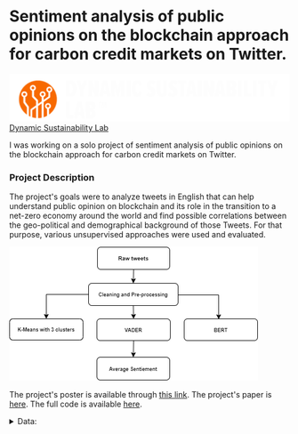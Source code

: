 # Sentiment analysis of public opinions on the blockchain approach for carbon credit markets on Twitter.
![DSL logo](images/DSL_logo1.png)
[Dynamic Sustainability Lab](https://www.dynamicslab.org/)

I was working on a solo project of sentiment analysis of public opinions on the blockchain approach for carbon credit markets on Twitter. 

### Project Description 
  
The project's goals were to analyze tweets in English that can help understand public opinion on blockchain and its role in the transition to a net-zero economy around the world and find possible correlations between the   geo-political and demographical background of those Tweets. For that purpose, various unsupervised approaches were used and evaluated.
  
![Project structure diagram](images/dsl_prjstructure.png)
  
The project's poster is available through [this link](reports/DSL_poster_v2.pdf). The project's paper is [here](reports/DSL_paper_v1.pdf).
The full code is available [here](code/DSL_tweetsMine.ipynb).

<details>
  <summary>Data:</summary>
  
  ### Data
  In this paper, the project collects and analyzes the contents of around 225,098 English tweets that discussed either the current general perception of carbon credits or the blockchain role in the transition to a net-zero carbon economy in the past 2 years period (1/1/2021 – 10/31/2022).
  
  The library used for data scraping is [snscrape](https://github.com/JustAnotherArchivist/snscrape)
  The code for the Twitter data scraping part is here.

<details>
  <summary>Methods:</summary>
  
  ### Methods
  + **K-Means**. First, I wanted to explore one of the most popular techniques for unsupervised sentiment analysis, K-Means clustering. The size of the dataset made it possible to create a large enough dictionary of words for the Word2vec model. I decided to work with 3 clusters: positive, negative, and neutral. The neutral cluster is supposed to collect possible spam tweets or tweets with not enough information for humans to determine the sentiment.
  
  + **VADER** (Valence Aware Dictionary and sEntiment Reasoner). Second, I imported and applied the VADER algorithm on the same per-processed text as that given to K-Means. VADER is a key-based algorithm for sentiment analysis, which means it has its own dictionary of words for sentiment classification.
  
  + **BERT** (Bidirectional Encoder Representations for Transformers). Finally, I decided to run BERT, which is a model with pre-trained language representations that has an internal library for sentiment analysis (6). BERT is able to identify sentiment based on common keywords, sentence structure, as well as the context of each tweet based on the generated embeddings. By design, BERT is able to identify either positive or negative tweets. It is one of the most advanced unsupervised methods for sentiment analysis yet and I wanted to see how similar its results are to the K-Means model.
  
  ### Pre-processing
  
  Import necessary libraries and functions.
  ```
  from nltk.corpus import stopwords
  from nltk.tokenize import word_tokenize
  from nltk.stem import WordNetLemmatizer
    
  lemma = WordNetLemmatizer()
  stop_words = set(stopwords.words('english'))
  ```
  
  Write a function to clean and tokenize the data:
  ```
  def clean_tweet(tweet):
      if type(tweet) == float:
              return ""
  
      # turn text into lower
      test = tweet.lower()
      # remove all mentions and hashtags 
      test = re.sub("@[A-Za-z0-9_]+","", test)
      test = re.sub("#[A-Za-z0-9_]+","", test)
      #remove links
      test = re.sub(r"http\S+", "", test)
      test = re.sub(r"www.\S+", "", test)
      #remove punctuation
      test = re.sub('[()!?]', ' ', test)
      test = re.sub('\[.*?\]',' ', test)
      #remove non alphabetical characters
      test = re.sub("[^a-z0-9]"," ", test)
      #remove extra spaces
      test = re.sub(' +', ' ', test)
      
      #remove many abbreviations
      test = re.sub(r"there's", "there is", test)
      test = re.sub(r"i'm", "i am", test)
      test = re.sub(r"he's", "he is", test)
      test = re.sub(r"she's", "she is", test)
      test = re.sub(r"it's", "it is", test)
      test = re.sub(r"that's", "that is", test)
      test = re.sub(r"what's", "that is", test)
      test = re.sub(r"where's", "where is", test)
      test = re.sub(r"how's", "how is", test)
      test = re.sub(r"\'ll", " will", test)
      test = re.sub(r"\'ve", " have", test)
      test = re.sub(r"\'re", " are", test)
      test = re.sub(r"\'d", " would", test)
      test = re.sub(r"\'re", " are", test)
      test = re.sub(r"won't", "will not", test)
      test = re.sub(r"can't", "cannot", test)
      test = re.sub(r"n't", " not", test)
      test = re.sub(r"n'", "ng", test)
      test = re.sub(r"'bout", "about", test)
      test = re.sub(r"'til", "until", test)
      test = re.sub(r"\"", "", test)
      test = re.sub(r"\'", "", test)
      test = re.sub(r' s ', "", test)
      test = re.sub(r"[\[\]\\0-9()\"$#%/@;:<>{}`+=~|.!?,-]", "", test)
      test = re.sub(r"&", "", test)
      test = re.sub(r"\\n", "", test)
      
      # remove single letter words
      test = ' '.join( [w for w in test.split() if len(w)>1] )
      
      test = ' '.join( [lemma.lemmatize(x) for x in nltk.wordpunct_tokenize(test) if x not in stop_words])
      test =[lemma.lemmatize(x, nltk.corpus.reader.wordnet.VERB) for x in nltk.wordpunct_tokenize(test) if x not in stop_words]
  
      return test
  ```
  
  
  ### KMeans Implementation
  
  Create embedding vectors from tweets using the [Gensim library](https://radimrehurek.com/gensim/models/word2vec.html):
  ```
  sent = [row for row in data18["clean_tweet"]]
  # use Gensim Phrases package to automatically detect common phrases (bigrams) from a list of sentences.
  phrases = Phrases(sent, min_count=1, progress_per=50000)
  bigram = gensim.models.phrases.Phraser(phrases)
  sentences = bigram[sent]
  sentences[1]
  
  # https://www.kaggle.com/pierremegret/gensim-word2vec-tutorial
  ```
  Initialize Word2vec model:
  ```
  #Initializing the word2vec model
  w2v_model = Word2Vec(min_count=4,
                       window=5,
                       vector_size =300,
                       sample=1e-5, 
                       alpha=0.03, 
                       min_alpha=0.0007, 
                       negative=20,
                       seed= 42,
                       workers=multiprocessing.cpu_count()-1)
  
  
  #building vocab of the word2vec model from the custom data
  w2v_model.build_vocab(sentences, progress_per=50000)
  
  # https://towardsdatascience.com/unsupervised-sentiment-analysis-a38bf1906483
  ```
  Train Word2vec model:
  ```
  w2v_model.train(sentences, total_examples=w2v_model.corpus_count, epochs=60, report_delay=1)
  ```
  Feeding the embeddings to a KMeans model to cluster words into positive, negative, and neutral clusters:
  ```
  model = KMeans(n_clusters=3, max_iter=1000, random_state=42, n_init=50).fit(X=word_vectors.vectors.astype('double'))
  ```
  Create a dictionary of the word and its cluster value:
  ```
  words_dict = dict(zip(words.words, words.cluster_value))
  ```
  Define a function to get the sentiment for the entire tweet:
  ```
  def get_sentiments(x,words_dict):
      total=0
      count=0
      test=x["clean_tweet"]
      #print(test)
      for t in test:
          if words_dict.get(t):
              total+=int(words_dict.get(t))
              #print('adding', int(words_dict.get(t)))
          count+=1
      if count == 0:
          sentiment = 'no data'
      else:
          avg=total/count
          sentiment=-1 if avg<-0.15 else 1 if avg >0.15 else 0
      return sentiment
  ```
  Apply the function on the dataset:
  ```
  for i in range(len(data18)):
      x = data18.iloc[i]
      data18['sentiment'][i] = get_sentiments(x, words_dict)
  ```
  
  
  ### VADER Implementation
  
  Import the sentiment analyzer:
  ```
  nltk.download('vader_lexicon')
  sid = SentimentIntensityAnalyzer()
  ```
  Apply the polarity function to calculate the sentiment scores:
  ```
  data18['sentiments_val2'] = data18['cleaned_tweet'].apply(lambda tweet: sid.polarity_scores(tweet))
  ```
  Calculate the compound score for each tweet:
  ```
  data18['compound']  = data18['sentiments_val2'].apply(lambda score_dict: score_dict['compound'])
  ```
  Write a function to cluster the tweets based on compound value:
  ```
  def sentimentPredict(score):
      if score >= 0.05:
          return "positive"
      elif score <= -0.05: 
          return "negative"
      else:
          return "neutral"
  
  data18['sentiments_val2'] =data18['compound'].apply(lambda x: sentimentPredict(x))
  ```
  
  
  ### BERT Implementation
  
  Install necessary libraries:
  ```
  # installing the library 'transformers' which contains BERT implementation
  !pip install transformers
   
  # installing the library tensorflow
  !pip install tensorflow
  
  # importing the pipeline module
  from transformers import pipeline
   
  # Downloading the sentiment analysis model
  SentimentClassifier = pipeline("sentiment-analysis")
  ```
  Write a BERT function to apply to the dataset:
  ```
  def FunctionBERTSentiment(inpText):
    return(SentimentClassifier(inpText)[0]['label'])
  ```
  Calling BERT-based sentiment score function for every tweet:
  ```
  data18['sentiments_val3']=data18['cleaned_tweet'].apply(FunctionBERTSentiment)
  ```
  
  
  ### Average and final plots
  
  Turn all the sentiments into numbers:
  ```
  def sentimentNum(score):
      if score == 'positive':
          return 1
      elif score == 'negative': 
          return -1
      else:
          return 0
  
  # sentiment values refer to KMeans, VADER, and BERT
  data18['sentiments_val'] =data18['sentiments_val'].apply(lambda x: sentimentNum(x))
  data18['sentiments_val2'] =data18['sentiments_val2'].apply(lambda x: sentimentNum(x))
  data18['sentiments_val3'] =data18['sentiments_val3'].apply(lambda x: sentimentNum(x))
  ```
  Write a function to average the results and cluster them into sentiments:
  ```
  def sentimentAvg(val1, val2, val3):
      summ = val1 + val2 + val3
      if summ >= 1:
          return 'positive'
      elif summ < 0: 
          return 'negative'
      else:
          return 'neutral'
  
  data18['sent_avg'] = data18.apply(lambda x: sentimentAvg(val1 = x['sentiments_val'], val2 = x['sentiments_val2'], val3 = x['sentiments_val3']), axis=1)
  ```
  Create a pie chart for the final average results (you can repeat the step for individual algorithms and compare results):
  ```
  data_pie=data18["sent_avg"].value_counts().reset_index()
  fig = plt.gcf()
  fig.set_size_inches(7,7)
  colors = ["yellow","cyan","pink"]
  plt.pie(data_pie["sent_avg"],labels=data_pie["index"],radius=2,autopct="%1.1f%%", colors=colors)
  plt.axis('equal')
  plt.title("On Average: Sentiment Distribution of Tweets 2021", fontsize=20)
  #plt.savefig("images/Sentiment_Distribution.png")
  plt.show()
  data_pie
  
  plt.savefig("sent_dist_tweets_avg.png")
  ```
  ![final_results](images/avg_tweets2122.png)


For the full code files, go [here](code/).

